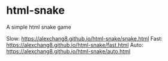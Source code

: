 # html-snake
A simple html snake game

Slow:
https://alexchang8.github.io/html-snake/snake.html
Fast:
https://alexchang8.github.io/html-snake/fast.html
Auto:
https://alexchang8.github.io/html-snake/auto.html
